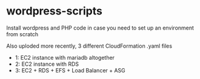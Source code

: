 # wordpress-scripts
Install wordpress and PHP code in case you need to set up an environment from scratch

Also uploded more recently, 3 different CloudFormation .yaml files

- 1: EC2 instance with mariadb altogether
- 2: EC2 instance with RDS
- 3: EC2 + RDS + EFS + Load Balancer + ASG 

